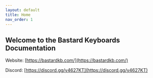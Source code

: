 ```yaml
---
layout: default
title: Home
nav_order: 1
---
```

## Welcome to the Bastard Keyboards Documentation

Website: [https://bastardkb.com/](https://bastardkb.com/)

Discord: [https://discord.gg/y4627KT](https://discord.gg/y4627KT)

